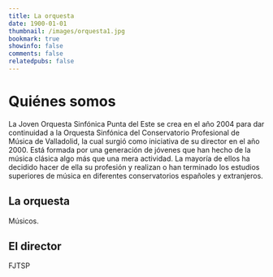 ```yaml
---
title: La orquesta
date: 1900-01-01
thumbnail: /images/orquesta1.jpg
bookmark: true
showinfo: false
comments: false
relatedpubs: false
---
```

# Quiénes somos
La Joven Orquesta Sinfónica Punta del Este se crea en el año 2004 para dar continuidad a la Orquesta Sinfónica del Conservatorio Profesional de Música de Valladolid, la cual surgió como iniciativa de su director en el año 2000. Está formada por una generación de jóvenes que han hecho de la música clásica algo más que una mera actividad. La mayoría de ellos ha decidido hacer de ella su profesión y realizan o han terminado los estudios superiores de música en diferentes conservatorios españoles y extranjeros.
## La orquesta
Músicos.
## El director
FJTSP

